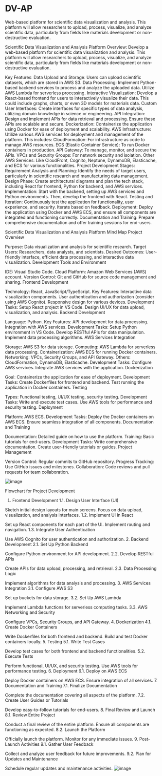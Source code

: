 # DV-AP
Web-based platform for scientific data visualization and analysis. This platform will allow researchers to upload, process, visualize, and analyze scientific data, particularly from fields like materials development or non-destructive evaluation.


Scientific Data Visualization and Analysis Platform
Overview:
Develop a web-based platform for scientific data visualization and analysis. This platform will allow researchers to upload, process, visualize, and analyze scientific data, particularly from fields like materials development or non-destructive evaluation.

Key Features:
Data Upload and Storage: Users can upload scientific datasets, which are stored in AWS S3.
Data Processing: Implement Python-based backend services to process and analyze the uploaded data. Utilize AWS Lambda for serverless processing.
Interactive Visualization: Develop a React-based frontend for users to interactively visualize their data. This could include graphs, charts, or even 3D models for materials data.
Custom User Interfaces: Create interfaces for specific types of data analysis, utilizing domain knowledge in science or engineering.
API Integration: Design and implement APIs for data retrieval and processing. Ensure these APIs are scalable and secure.
Dockerization: Containerize the application using Docker for ease of deployment and scalability.
AWS Infrastructure: Utilize various AWS services for deployment and management of the platform. This includes:
CloudFormation: For infrastructure as code to manage AWS resources.
ECS (Elastic Container Service): To run Docker containers in production.
API Gateway: To manage, monitor, and secure the APIs.
VPCs and Security Groups: For network security and isolation.
Other AWS Services: Like CloudFront, Cognito, Neptune, DynamoDB, Elasticache, and ECS for various functionalities.
Project Development Stages:
Requirement Analysis and Planning: Identify the needs of target users, particularly in scientific research and manufacturing data management.
Design Phase: Create architectural diagrams and plan the tech stack, including React for frontend, Python for backend, and AWS services.
Implementation: Start with the backend, setting up AWS services and Python environments. Then, develop the frontend with React.
Testing and Iteration: Continuously test the application for functionality, user experience, and security. Iterate based on feedback.
Deployment: Deploy the application using Docker and AWS ECS, and ensure all components are integrated and functioning correctly.
Documentation and Training: Prepare comprehensive documentation and offer training sessions for end-users.


Scientific Data Visualization and Analysis Platform Mind Map
Project Overview

Purpose: Data visualization and analysis for scientific research.
Target Users: Researchers, data analysts, and scientists.
Desired Outcomes: User-friendly interface, efficient data processing, and interactive data visualization.
Development Tools and Environment

IDE: Visual Studio Code.
Cloud Platform: Amazon Web Services (AWS) account.
Version Control: Git and GitHub for source code management and sharing.
Frontend Development

Technology: React, JavaScript/TypeScript.
Key Features:
Interactive data visualization components.
User authentication and authorization (consider using AWS Cognito).
Responsive design for various devices.
Development Tasks:
Setup React project in VS Code.
Design UI/UX for data upload, visualization, and analysis.
Backend Development

Language: Python.
Key Features:
API development for data processing.
Integration with AWS services.
Development Tasks:
Setup Python environment in VS Code.
Develop RESTful APIs for data manipulation.
Implement data processing algorithms.
AWS Services Integration

Storage: AWS S3 for data storage.
Computing: AWS Lambda for serverless data processing.
Containerization: AWS ECS for running Docker containers.
Networking: VPCs, Security Groups, and API Gateway.
Others: CloudFormation, DynamoDB, Elasticache.
Development Tasks:
Configure AWS services.
Integrate AWS services with the application.
Dockerization

Goal: Containerize the application for ease of deployment.
Development Tasks:
Create Dockerfiles for frontend and backend.
Test running the application in Docker containers.
Testing

Types: Functional testing, UI/UX testing, security testing.
Development Tasks:
Write and execute test cases.
Use AWS tools for performance and security testing.
Deployment

Platform: AWS ECS.
Development Tasks:
Deploy the Docker containers on AWS ECS.
Ensure seamless integration of all components.
Documentation and Training

Documentation: Detailed guide on how to use the platform.
Training: Basic tutorials for end-users.
Development Tasks:
Write comprehensive documentation.
Create user-friendly tutorials or guides.
Project Management


Version Control: Regular commits to GitHub repository.
Progress Tracking: Use GitHub issues and milestones.
Collaboration: Code reviews and pull requests for team collaboration.


![image](https://github.com/Joe-b-20/DV-AP/assets/109188506/51026707-9da3-41f3-99a0-34608d5c432b)

Flowchart for Project Development
1. Frontend Development
1.1. Design User Interface (UI)

Sketch initial design layouts for main screens.
Focus on data upload, visualization, and analysis interfaces.
1.2. Implement UI in React

Set up React components for each part of the UI.
Implement routing and navigation.
1.3. Integrate User Authentication

Use AWS Cognito for user authentication and authorization.
2. Backend Development
2.1. Set Up Python Backend

Configure Python environment for API development.
2.2. Develop RESTful APIs

Create APIs for data upload, processing, and retrieval.
2.3. Data Processing Logic

Implement algorithms for data analysis and processing.
3. AWS Services Integration
3.1. Configure AWS S3

Set up buckets for data storage.
3.2. Set Up AWS Lambda

Implement Lambda functions for serverless computing tasks.
3.3. AWS Networking and Security

Configure VPCs, Security Groups, and API Gateway.
4. Dockerization
4.1. Create Docker Containers

Write Dockerfiles for both frontend and backend.
Build and test Docker containers locally.
5. Testing
5.1. Write Test Cases

Develop test cases for both frontend and backend functionalities.
5.2. Execute Tests

Perform functional, UI/UX, and security testing.
Use AWS tools for performance testing.
6. Deployment
6.1. Deploy on AWS ECS

Deploy Docker containers on AWS ECS.
Ensure integration of all services.
7. Documentation and Training
7.1. Finalize Documentation

Complete the documentation covering all aspects of the platform.
7.2. Create User Guides or Tutorials

Develop easy-to-follow tutorials for end-users.
8. Final Review and Launch
8.1. Review Entire Project

Conduct a final review of the entire platform.
Ensure all components are functioning as expected.
8.2. Launch the Platform

Officially launch the platform.
Monitor for any immediate issues.
9. Post-Launch Activities
9.1. Gather User Feedback

Collect and analyze user feedback for future improvements.
9.2. Plan for Updates and Maintenance

Schedule regular updates and maintenance activities.
![image](https://github.com/Joe-b-20/DV-AP/assets/109188506/d637234f-775c-41c0-8621-06001b108f3d)
